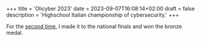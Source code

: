 +++
title = 'Olicyber 2023'
date = 2023-09-07T16:08:14+02:00
draft = false
description = 'Highschool Italian championship of cybersecurity.'
+++

For the [second time](https://olicyber.it/edizioni/2023), I made it to the national finals and won the bronze medal.